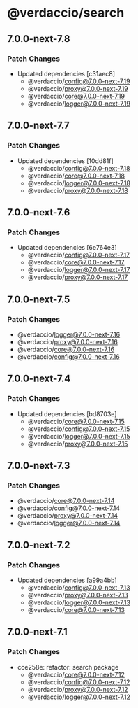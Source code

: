# @verdaccio/search

## 7.0.0-next-7.8

### Patch Changes

- Updated dependencies [c31aec8]
  - @verdaccio/config@7.0.0-next-7.19
  - @verdaccio/proxy@7.0.0-next-7.19
  - @verdaccio/core@7.0.0-next-7.19
  - @verdaccio/logger@7.0.0-next-7.19

## 7.0.0-next-7.7

### Patch Changes

- Updated dependencies [10dd81f]
  - @verdaccio/config@7.0.0-next-7.18
  - @verdaccio/core@7.0.0-next-7.18
  - @verdaccio/logger@7.0.0-next-7.18
  - @verdaccio/proxy@7.0.0-next-7.18

## 7.0.0-next-7.6

### Patch Changes

- Updated dependencies [6e764e3]
  - @verdaccio/config@7.0.0-next-7.17
  - @verdaccio/core@7.0.0-next-7.17
  - @verdaccio/logger@7.0.0-next-7.17
  - @verdaccio/proxy@7.0.0-next-7.17

## 7.0.0-next-7.5

### Patch Changes

- @verdaccio/logger@7.0.0-next-7.16
- @verdaccio/proxy@7.0.0-next-7.16
- @verdaccio/core@7.0.0-next-7.16
- @verdaccio/config@7.0.0-next-7.16

## 7.0.0-next-7.4

### Patch Changes

- Updated dependencies [bd8703e]
  - @verdaccio/core@7.0.0-next-7.15
  - @verdaccio/config@7.0.0-next-7.15
  - @verdaccio/logger@7.0.0-next-7.15
  - @verdaccio/proxy@7.0.0-next-7.15

## 7.0.0-next-7.3

### Patch Changes

- @verdaccio/core@7.0.0-next-7.14
- @verdaccio/config@7.0.0-next-7.14
- @verdaccio/proxy@7.0.0-next-7.14
- @verdaccio/logger@7.0.0-next-7.14

## 7.0.0-next-7.2

### Patch Changes

- Updated dependencies [a99a4bb]
  - @verdaccio/config@7.0.0-next-7.13
  - @verdaccio/proxy@7.0.0-next-7.13
  - @verdaccio/logger@7.0.0-next-7.13
  - @verdaccio/core@7.0.0-next-7.13

## 7.0.0-next-7.1

### Patch Changes

- cce258e: refactor: search package
  - @verdaccio/core@7.0.0-next-7.12
  - @verdaccio/config@7.0.0-next-7.12
  - @verdaccio/proxy@7.0.0-next-7.12
  - @verdaccio/logger@7.0.0-next-7.12
